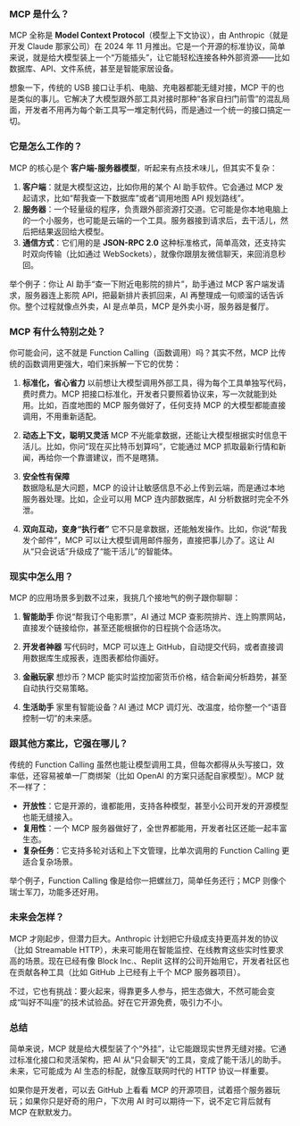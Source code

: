 ### MCP 是什么？

MCP 全称是 **Model Context Protocol**（模型上下文协议），由 Anthropic（就是开发 Claude 那家公司）在 2024 年 11 月推出。它是一个开源的标准协议，简单来说，就是给大模型装上一个“万能插头”，让它能轻松连接各种外部资源——比如数据库、API、文件系统，甚至是智能家居设备。

想象一下，传统的 USB 接口让手机、电脑、充电器都能无缝对接，MCP 干的也是类似的事儿。它解决了大模型跟外部工具对接时那种“各家自扫门前雪”的混乱局面，开发者不用再为每个新工具写一堆定制代码，而是通过一个统一的接口搞定一切。



### 它是怎么工作的？

MCP 的核心是个 **客户端-服务器模型**，听起来有点技术味儿，但其实不复杂：

1. **客户端**：就是大模型这边，比如你用的某个 AI 助手软件。它会通过 MCP 发起请求，比如“帮我查一下数据库”或者“调用地图 API 规划路线”。
2. **服务器**：一个轻量级的程序，负责跟外部资源打交道。它可能是你本地电脑上的一个小服务，也可能是云端的一个工具。服务器接到请求后，去干活儿，然后把结果返回给大模型。
3. **通信方式**：它们用的是 **JSON-RPC 2.0** 这种标准格式，简单高效，还支持实时双向传输（比如通过 WebSockets），就像你跟朋友微信聊天，来回消息秒回。

举个例子：你让 AI 助手“查一下附近电影院的排片”，助手通过 MCP 客户端发请求，服务器连上影院 API，把最新排片表抓回来，AI 再整理成一句顺溜的话告诉你。整个过程就像点外卖，AI 是点单员，MCP 是外卖小哥，服务器是餐厅。



### MCP 有什么特别之处？

你可能会问，这不就是 Function Calling（函数调用）吗？其实不然，MCP 比传统的函数调用更强大，咱们来拆解一下它的优势：

1. **标准化，省心省力** 
   以前想让大模型调用外部工具，得为每个工具单独写代码，费时费力。MCP 把接口标准化，开发者只要照着协议来，写一次就能到处用。比如，百度地图的 MCP 服务做好了，任何支持 MCP 的大模型都能直接调用，不用重新适配。

2. **动态上下文，聪明又灵活** 
   MCP 不光能拿数据，还能让大模型根据实时信息干活儿。比如，你问“现在买比特币划算吗”，它能通过 MCP 抓取最新行情和新闻，再给你一个靠谱建议，而不是瞎猜。

3. **安全性有保障**  
   数据隐私是大问题，MCP 的设计让敏感信息不必上传到云端，而是通过本地服务器处理。比如，企业可以用 MCP 连内部数据库，AI 分析数据时完全不外泄。

4. **双向互动，变身“执行者”** 
   它不只是拿数据，还能触发操作。比如，你说“帮我发个邮件”，MCP 可以让大模型调用邮件服务，直接把事儿办了。这让 AI 从“只会说话”升级成了“能干活儿”的智能体。



### 现实中怎么用？

MCP 的应用场景多到数不过来，我挑几个接地气的例子跟你聊聊：

1. **智能助手** 
   你说“帮我订个电影票”，AI 通过 MCP 查影院排片、连上购票网站，直接发个链接给你，甚至还能根据你的日程挑个合适场次。

2. **开发者神器** 
   写代码时，MCP 可以连上 GitHub，自动提交代码，或者直接调用数据库生成报表，连图表都给你画好。

3. **金融玩家** 
   想炒币？MCP 能实时监控加密货币价格，结合新闻分析趋势，甚至自动执行交易策略。

4. **生活助手** 
   家里有智能设备？AI 通过 MCP 调灯光、改温度，给你整一个“语音控制一切”的未来感。



### 跟其他方案比，它强在哪儿？

传统的 Function Calling 虽然也能让模型调用工具，但每次都得从头写接口，效率低，还容易被单一厂商绑架（比如 OpenAI 的方案只适配自家模型）。MCP 就不一样了：

- **开放性**：它是开源的，谁都能用，支持各种模型，甚至小公司开发的开源模型也能无缝接入。
- **复用性**：一个 MCP 服务器做好了，全世界都能用，开发者社区还能一起丰富生态。
- **复杂任务**：它支持多轮对话和上下文管理，比单次调用的 Function Calling 更适合复杂场景。

举个例子，Function Calling 像是给你一把螺丝刀，简单任务还行；MCP 则像个瑞士军刀，功能多还好用。



### 未来会怎样？

MCP 才刚起步，但潜力巨大。Anthropic 计划把它升级成支持更高并发的协议（比如 Streamable HTTP），未来可能用在智能监控、在线教育这些实时性要求高的场景。现在已经有像 Block Inc.、Replit 这样的公司开始用它，开发者社区也在贡献各种工具（比如 GitHub 上已经有上千个 MCP 服务器项目）。

不过，它也有挑战：要火起来，得靠更多人参与，把生态做大，不然可能会变成“叫好不叫座”的技术试验品。好在它开源免费，吸引力不小。



### 总结

简单来说，MCP 就是给大模型装了个“外挂”，让它能跟现实世界无缝对接。它通过标准化接口和灵活架构，把 AI 从“只会聊天”的工具，变成了能干活儿的助手。未来，它可能成为 AI 生态的标配，就像互联网时代的 HTTP 协议一样重要。

如果你是开发者，可以去 GitHub 上看看 MCP 的开源项目，试着搭个服务器玩玩；如果你只是好奇的用户，下次用 AI 时可以期待一下，说不定它背后就有 MCP 在默默发力。